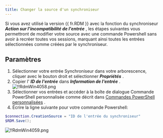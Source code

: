 ```yaml
---
title: Changer la source d'un synchroniseur
---
```

Si vous avez utilisé la version {{ fr.RDM }} avec la fonction du synchroniseur ***Action sur l'incompatibilité de l'entrée*** , les étapes suivantes vous permettront de modifier votre source avec une commande Powershell sans avoir à recréer toutes vos sessions, marquant ainsi toutes les entrées sélectionnées comme créées par le synchroniseur. 

## Paramètres 

1. Sélectionner votre entrée Synchroniseur dans votre arborescence, cliquer avec le bouton droit et sélectionner ***Propriétés*** . 
1. Copier l' ***ID de l'entrée*** dans ***Information de l'entrée*** .  
![!!RdmWin4058.png](https://webdevolutions.azureedge.net/docs/fr/rdm/windows/RdmWin4058.png) 
1. Sélectionner vos entrées et accéder à la boîte de dialogue Commande PowerShell personnalisée comme décrit dans [Commandes PowerShell personnalisées](/fr/rdm/windows/powershell-scripting/custom-powershell-commands/) . 
1. Écrire la ligne suivante pour votre commande Powershell: 

```powershell
$connection.CreationSource = "ID de l'entrée du synchroniseur"
$RDM.Save();
```
![!!RdmWin4059.png](https://webdevolutions.azureedge.net/docs/fr/rdm/windows/RdmWin4059.png) 

